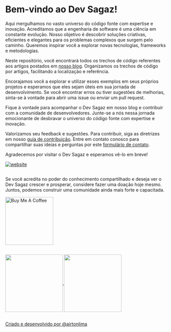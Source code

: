# Bem-vindo ao Dev Sagaz!

Aqui mergulhamos no vasto universo do código fonte com expertise e inovação. Acreditamos que a engenharia de software é uma ciência em constante evolução. Nosso objetivo é descobrir soluções criativas, eficientes e elegantes para os problemas complexos que surgem pelo caminho. Queremos inspirar você a explorar novas tecnologias, frameworks e metodologias.

Neste repositório, você encontrará todos os trechos de código referentes aos artigos postados em [nosso blog](https://devsagaz.com.br). Organizamos os trechos de código por artigos, facilitando a localização e referência. 

Encorajamos você a explorar e utilizar esses exemplos em seus próprios projetos e esperamos que eles sejam úteis em sua jornada de desenvolvimento. Se você encontrar erros ou tiver sugestões de melhorias, sinta-se à vontade para abrir uma issue ou enviar um pull request.

Fique à vontade para acompanhar o Dev Sagaz em nosso blog e contribuir com a comunidade de desenvolvedores. Junte-se a nós nessa jornada emocionante de desbravar o universo do código fonte com expertise e inovação.

Valorizamos seu feedback e sugestões. Para contribuir, siga as diretrizes em nosso [guia de contribuição](https://devsagaz.com.br/contribution-guide/). Entre em contato conosco para compartilhar suas ideias e perguntas por este [formulário de contato](https://airtonlima.dev.br/#contact).

Agradecemos por visitar o Dev Sagaz e esperamos vê-lo em breve!

[![website](https://img.shields.io/website?label=DevSagaz&style=for-the-badge&logo=blogger&logoColor=white&url=https://devsagaz.com.br/)](https://devsagaz.com.br/)

##
Se você acredita no poder do conhecimento compartilhado e deseja ver o Dev Sagaz crescer e prosperar, considere fazer uma doação hoje mesmo. Juntos, podemos construir uma comunidade ainda mais forte e capacitada.

<a href="https://www.buymeacoffee.com/airton.lima" target="_blank"><img src="https://cdn.buymeacoffee.com/buttons/v2/default-yellow.png" alt="Buy Me A Coffee" width="150"></a>

##
<div>
    <a href="https://github.com/devsagaz" />
    <img align="center" height=180em" src="https://github-readme-stats.vercel.app/api?username=devsagaz&show_icons=true&theme=tokyonight&include_all_commits=true&count_private=true" />
    <img align="center" height=180em" src="https://github-readme-stats.vercel.app/api/top-langs/?username=devsagaz&layout=compact&langs_count=16&theme=tokyonight" />
</div>

##
Criado e desenvolvido por [@airtonlima](https://github.com/airtonlima)
